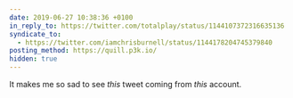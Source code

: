 ```yaml
---
date: 2019-06-27 10:38:36 +0100
in_reply_to: https://twitter.com/totalplay/status/1144107372316635136
syndicate_to:
  - https://twitter.com/iamchrisburnell/status/1144178204745379840
posting_method: https://quill.p3k.io/
hidden: true
---
```


It makes me so sad to see _this_ tweet coming from _this_ account.
